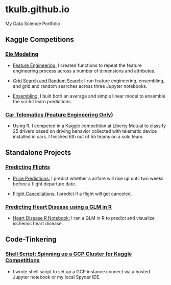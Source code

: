 # tkulb.github.io
My Data Science Portfolio


## Kaggle Competitions
### [Elo Modeling](https://github.com/tkulb/elo_modeling)

* [Feature Engineering:](https://github.com/tkulb/elo_modeling/blob/master/feature%20engineering) I created functions to repeat the feature engineering process across a number of dimensions and attributes.

* [Grid Search and Random Search:](https://github.com/tkulb/elo_modeling/blob/master/grid%20search%20and%20random%20search) I run feature engineering, ensembling, and grid and random searches across three Jupyter notebooks.

* [Ensembling:](https://github.com/tkulb/elo_modeling/blob/master/feature%20engineering) I built both an average and simple linear model to ensemble the sci-kit learn predictions.


### [Car Telematics (Feature Engineering Only)](https://github.com/tkulb/telematics/blob/master/Telematics.R)
* Using R, I competed in a Kaggle competition at Liberty Mutual to classify 25 drivers based on driving behavior collected with telematic device installed in cars. I finished 6th out of 55 teams on a solo team.

## Standalone Projects
### [Predicting Flights](https://github.com/tkulb/flight_predictions) 

* [Price Predictions:](https://github.com/tkulb/flight_predictions/blob/master/price_predictions.ipynb) I predict whether a airfare will rise up until two weeks before a flight departure date.

* [Flight Cancellations:](https://github.com/tkulb/flight_predictions/blob/master/flight_cancellations.ipynb) I predict if a flight will get canceled.


### [Predicting Heart Disease using a GLM in R](https://github.com/tkulb/ischemic)

* [Heart Disease R Notebook:](https://github.com/tkulb/Heart_Disease/blob/master/Heart%20Disease%20Notebook.Rmd) I ran a GLM in R to predict and visualize ischemic heart disease.

## Code-Tinkering

### [Shell Script: Spinning up a GCP Cluster for Kaggle Competitions](https://github.com/tkulb/shell_tinker/blob/master/Kaggle_GCP_shell_configuration.SH)
*  I wrote shell script to set up a GCP instance connect via a hosted Jupyter notebook or my local Spyder IDE. 
